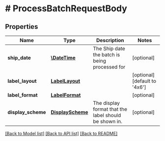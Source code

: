 # # ProcessBatchRequestBody

## Properties

Name | Type | Description | Notes
------------ | ------------- | ------------- | -------------
**ship_date** | [**\DateTime**](\DateTime.md) | The Ship date the batch is being processed for | [optional] 
**label_layout** | [**LabelLayout**](LabelLayout.md) |  | [optional] [default to '4x6']
**label_format** | [**LabelFormat**](LabelFormat.md) |  | [optional] 
**display_scheme** | [**DisplayScheme**](DisplayScheme.md) | The display format that the label should be shown in. | [optional] 

[[Back to Model list]](../../README.md#documentation-for-models) [[Back to API list]](../../README.md#documentation-for-api-endpoints) [[Back to README]](../../README.md)


